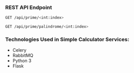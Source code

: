 ### REST API Endpoint
```bash
GET /api/prime/<int:index>
```

```bash
GET /api/prime/palindrome/<int:index>
```

### Technologies Used in Simple Calculator Services:
- Celery
- RabbitMQ
- Python 3
- Flask